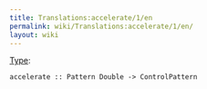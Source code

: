 ```yaml
---
title: Translations:accelerate/1/en
permalink: wiki/Translations:accelerate/1/en/
layout: wiki
---
```


[Type](/wiki/Type_signature "wikilink"):

    accelerate :: Pattern Double -> ControlPattern
